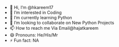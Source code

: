 - 👋 Hi, I’m @hkareem17
- 👀 I’m interested in Coding
- 🌱 I’m currently learning Python
- 💞️ I’m looking to collaborate on New Python Projects
- 📫 How to reach me Via Email@hajatkareem
- 😄 Pronouns: He/His/Mr
- ⚡ Fun fact: NA

<!---
hkareem17 is a ✨ pro ✨ repository because its `README.md` (this file) appears on your GitHub profile.
You can click the Preview link to take a look at your changes.
--->
